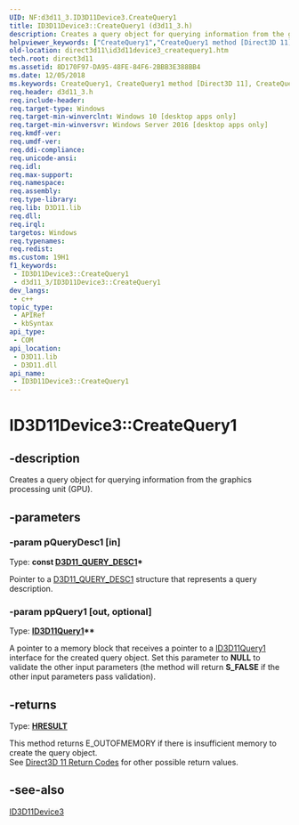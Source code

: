 ```yaml
---
UID: NF:d3d11_3.ID3D11Device3.CreateQuery1
title: ID3D11Device3::CreateQuery1 (d3d11_3.h)
description: Creates a query object for querying information from the graphics processing unit (GPU).
helpviewer_keywords: ["CreateQuery1","CreateQuery1 method [Direct3D 11]","CreateQuery1 method [Direct3D 11]","ID3D11Device3 interface","ID3D11Device3 interface [Direct3D 11]","CreateQuery1 method","ID3D11Device3.CreateQuery1","ID3D11Device3::CreateQuery1","d3d11_3/ID3D11Device3::CreateQuery1","direct3d11.id3d11device3_createquery1"]
old-location: direct3d11\id3d11device3_createquery1.htm
tech.root: direct3d11
ms.assetid: 8D170F97-DA95-48FE-84F6-2BBB3E388BB4
ms.date: 12/05/2018
ms.keywords: CreateQuery1, CreateQuery1 method [Direct3D 11], CreateQuery1 method [Direct3D 11],ID3D11Device3 interface, ID3D11Device3 interface [Direct3D 11],CreateQuery1 method, ID3D11Device3.CreateQuery1, ID3D11Device3::CreateQuery1, d3d11_3/ID3D11Device3::CreateQuery1, direct3d11.id3d11device3_createquery1
req.header: d3d11_3.h
req.include-header: 
req.target-type: Windows
req.target-min-winverclnt: Windows 10 [desktop apps only]
req.target-min-winversvr: Windows Server 2016 [desktop apps only]
req.kmdf-ver: 
req.umdf-ver: 
req.ddi-compliance: 
req.unicode-ansi: 
req.idl: 
req.max-support: 
req.namespace: 
req.assembly: 
req.type-library: 
req.lib: D3D11.lib
req.dll: 
req.irql: 
targetos: Windows
req.typenames: 
req.redist: 
ms.custom: 19H1
f1_keywords:
 - ID3D11Device3::CreateQuery1
 - d3d11_3/ID3D11Device3::CreateQuery1
dev_langs:
 - c++
topic_type:
 - APIRef
 - kbSyntax
api_type:
 - COM
api_location:
 - D3D11.lib
 - D3D11.dll
api_name:
 - ID3D11Device3::CreateQuery1
---
```


# ID3D11Device3::CreateQuery1


## -description

Creates a query object for querying information from the graphics processing unit (GPU).

## -parameters

### -param pQueryDesc1 [in]

Type: <b>const <a href="/windows/desktop/api/d3d11_3/ns-d3d11_3-cd3d11_query_desc1">D3D11_QUERY_DESC1</a>*</b>

Pointer to a <a href="/windows/desktop/api/d3d11_3/ns-d3d11_3-cd3d11_query_desc1">D3D11_QUERY_DESC1</a> structure that represents a query description.

### -param ppQuery1 [out, optional]

Type: <b><a href="/windows/desktop/api/d3d11_3/nn-d3d11_3-id3d11query1">ID3D11Query1</a>**</b>

A pointer to a memory block that receives a pointer to a <a href="/windows/desktop/api/d3d11_3/nn-d3d11_3-id3d11query1">ID3D11Query1</a> interface for the created query object. Set this parameter to <b>NULL</b> to validate the other input parameters (the method will return <b>S_FALSE</b> if the other input parameters pass validation).

## -returns

Type: <b><a href="/windows/win32/com/structure-of-com-error-codes">HRESULT</a></b>

This method returns E_OUTOFMEMORY if there is insufficient memory to create the query object.  
        See <a href="/windows/desktop/direct3d11/d3d11-graphics-reference-returnvalues">Direct3D 11 Return Codes</a> for other possible return values.

## -see-also

<a href="/windows/desktop/api/d3d11_3/nn-d3d11_3-id3d11device3">ID3D11Device3</a>


